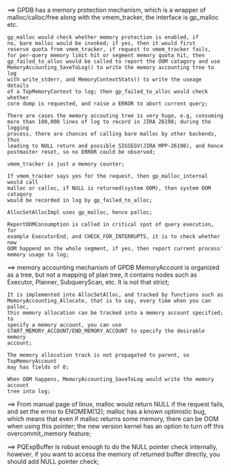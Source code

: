 ==> GPDB has a memory protection mechanism, which is a wrapper of
	malloc/calloc/free along with the vmem_tracker, the interface
	is gp_malloc etc.

	gp_malloc would check whether memory protection is enabled, if
	no, bare malloc would be invoked; if yes, then it would first
	reserve quota from vmem_tracker, if request to vmem_tracker fails,
	for per-query memory limit hit or segment memory quota hit, then
	gp_failed_to_alloc would be called to report the OOM catagory and use
	MemoryAccounting_SaveToLog() to write the memory accounting tree to log
	with write_stderr, and MemoryContextStats() to write the useage details
	of a TopMemoryContext to log; then gp_failed_to_alloc would check whether
	core dump is requested, and raise a ERROR to abort current query;

	There are cases the memory accouting tree is very huge, e.g, consuming
	more than 100,000 lines of log to record in JIRA 26198; during the logging
	process, there are chances of calling bare malloc by other backends, thus
	leading to NULL return and possible SIGSEGV(JIRA MPP-26198), and hence
	postmaster reset, so no ERROR could be observed;

	vmem_tracker is just a memory counter;

	If vmem_tracker says yes for the request, then gp_malloc_internal would call
	malloc or calloc, if NULL is returned(system OOM), then system OOM catagory
	would be recorded in log by gp_failed_to_alloc;

	AllocSetAllocImpl uses gp_malloc, hence palloc;

	ReportOOMConsumption is called in critical spot of query execution, for
	example ExecutorEnd, and CHECK_FOR_INTERRUPTS, it is to check whether new
	OOM happend on the whole segment, if yes, then report current process'
	memory usage to log;

==> memory accounting mechanism of GPDB
	MemoryAccount is organized as a tree, but not a mapping of plan tree, it
	contains nodes such as Executor, Planner, SubqueryScan, etc. It is not that
	strict;

	It is implemented into AllocSetAlloc, and tracked by functions such as
	MemoryAccounting_Allocate, that is to say, every time when you can palloc,
	this memory allocation can be tracked into a memory account specified; to
	specify a memory account, you can use
	START_MEMORY_ACCOUNT/END_MEMORY_ACCOUNT to specify the desirable memory
	account;

	The memory allocation track is not propagated to parent, so TopMemoryAccount
	may has fields of 0;

	When OOM happens, MemoryAccounting_SaveToLog would write the memory account
	tree into log;

==> From manual page of linux, malloc would return NULL if the request fails,
	and set the errno to ENOMEM(12); malloc has a known optimistic bug, which
	means that even if malloc returns some memory, there can be OOM when using
	this pointer; the new version kernel has an option to turn off this
	overcommit_memory feature;

==> PQExpBuffer is robust enough to do the NULL pointer check internally,
	however, if you want to access the memory of returned buffer directly, you
	should add NULL pointer check;
